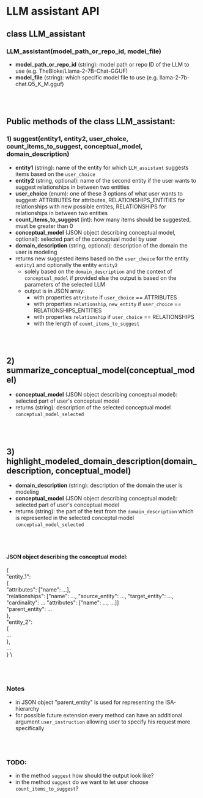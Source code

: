 # LLM assistant API

## class LLM_assistant

### LLM_assistant(model_path_or_repo_id, model_file)
- **model_path_or_repo_id** (string): model path or repo ID of the LLM to use (e.g. TheBloke/Llama-2-7B-Chat-GGUF)
- **model_file** (string): which specific model file to use (e.g. llama-2-7b-chat.Q5_K_M.gguf)

<br />
<br />

## Public methods of the class LLM_assistant:

### 1) suggest(entity1, entity2, user_choice, count_items_to_suggest, conceptual_model, domain_description)
- **entity1** (string): name of the entity for which `LLM_assistant` suggests items based on the `user_choice`
- **entity2** (string, optional): name of the second entity if the user wants to suggest relationships in between two entities
- **user_choice** (enum): one of these 3 options of what user wants to suggest: ATTRIBUTES for attributes, RELATIONSHIPS_ENTITIES for relationships with new possible entites, RELATIONSHIPS for relationships in between two entities
- **count_items_to_suggest** (int): how many items should be suggested, must be greater than 0
- **conceptual_model** (JSON object describing conceptual model, optional): selected part of the conceptual model by user
- **domain_description** (string, optional): description of the domain the user is modeling
- returns new suggested items based on the `user_choice` for the entity `entity1` and optionally the entity `entity2`
	- solely based on the `domain_description` and the context of `conceptual_model` if provided else the output is based on the parameters of the selected LLM
	- output is in JSON array:
	 	- with properties `attribute` if `user_choice` == ATTRIBUTES
		- with properties `relationship`, `new_entity` if `user_choice` == RELATIONSHIPS_ENTITIES
		- with properties `relationship` if `user_choice` == RELATIONSHIPS
		- with the length of `count_items_to_suggest`

<br />
<br />


## 2) summarize_conceptual_model(conceptual_model)
- **conceptual_model** (JSON object describing conceptual model): selected part of user's conceptual model
- returns (string): description of the selected conceptual model `conceptual_model_selected`

  
<br />
<br />

## 3) highlight_modeled_domain_description(domain_description, conceptual_model)
- **domain_description** (string): description of the domain the user is modeling
- **conceptual_model** (JSON object describing conceptual model): selected part of user's conceptual model
- returns (string): the part of the text from the `domain_description` which is represented in the selected conceptul model `conceptual_model_selected`

<br />
<br />

#### JSON object describing the conceptual model:

{ \
	"entity_1": \
	{ \
		"attributes": ["name": ...], \
	  	"relationships": ["name": ..., "source_entity": ..., "target_entity": ..., "cardinality": ... "attributes": ["name": ..., ...]] \
		"parent_entity": ... \
	}, \
	"entity_2": \
	{ \
		... \
	}, \
	... \
} \

<br />
<br />

### Notes
- in JSON object "parent_entity" is used for representing the ISA-hierarchy
- for possible future extension every method can have an additional argument `user_instruction` allowing user to specify his request more specifically

<br />
<br />

### TODO:
- in the method `suggest` how should the output look like?
- in the method `suggest` do we want to let user choose `count_items_to_suggest`?